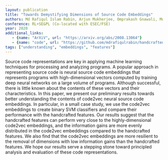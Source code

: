 ```yaml
---
layout: publication
title: "Towards Demystifying Dimensions of Source Code Embeddings"
authors: Md Rafiqul Islam Rabin, Arjun Mukherjee, Omprakash Gnawali, Mohammad Amin Alipour
conference: RL+SE&PL (Co-located with ESEC/FSE)
year: 2020
additional_links:
   - {name: "ArXiV", url: "https://arxiv.org/abs/2008.13064"}
   - {name: "code", url: "https://github.com/mdrafiqulrabin/handcrafted-embeddings"}
tags: ["understanding", "embeddings", "features"]
---
```

Source code representations are key in applying machine learning techniques for processing and analyzing programs. A popular approach in representing source code is neural source code embeddings that represents programs with high-dimensional vectors computed by training deep neural networks on a large volume of programs. Although successful, there is little known about the contents of these vectors and their characteristics. In this paper, we present our preliminary results towards better understanding the contents of code2vec neural source code embeddings. In particular, in a small case study, we use the code2vec embeddings to create binary SVM classifiers and compare their performance with the handcrafted features. Our results suggest that the handcrafted features can perform very close to the highly-dimensional code2vec embeddings, and the information gains are more evenly distributed in the code2vec embeddings compared to the handcrafted features. We also find that the code2vec embeddings are more resilient to the removal of dimensions with low information gains than the handcrafted features. We hope our results serve a stepping stone toward principled analysis and evaluation of these code representations.
